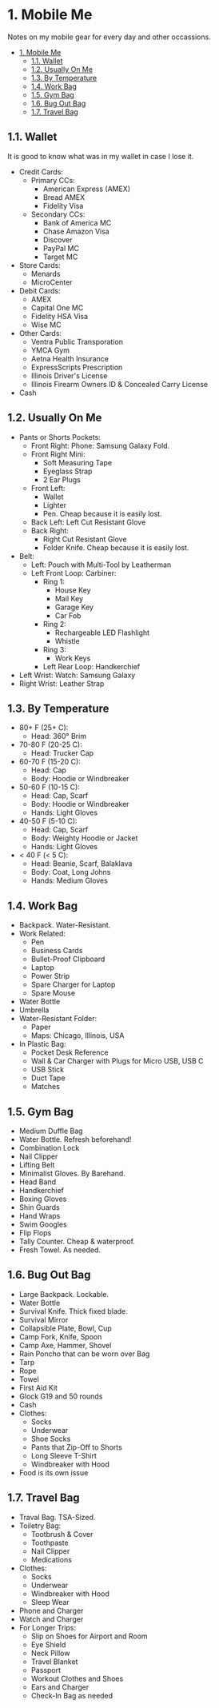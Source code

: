 # 1. Mobile Me

Notes on my mobile gear for every day and other occassions.

- [1. Mobile Me](#1-mobile-me)
  - [1.1. Wallet](#11-wallet)
  - [1.2. Usually On Me](#12-usually-on-me)
  - [1.3. By Temperature](#13-by-temperature)
  - [1.4. Work Bag](#14-work-bag)
  - [1.5. Gym Bag](#15-gym-bag)
  - [1.6. Bug Out Bag](#16-bug-out-bag)
  - [1.7. Travel Bag](#17-travel-bag)

## 1.1. Wallet

It is good to know what was in my wallet in case I lose it.

- Credit Cards:
  - Primary CCs:
    - American Express (AMEX)
    - Bread AMEX
    - Fidelity Visa
  - Secondary CCs:
    - Bank of America MC
    - Chase Amazon Visa
    - Discover
    - PayPal MC
    - Target MC
- Store Cards:
  - Menards
  - MicroCenter
- Debit Cards:
  - AMEX
  - Capital One MC
  - Fidelity HSA Visa
  - Wise MC
- Other Cards:
  - Ventra Public Transporation
  - YMCA Gym
  - Aetna Health Insurance
  - ExpressScripts Prescription
  - Illinois Driver's License
  - Illinois Firearm Owners ID & Concealed Carry License
- Cash

## 1.2. Usually On Me

- Pants or Shorts Pockets:
  - Front Right: Phone: Samsung Galaxy Fold.
  - Front Right Mini:
    - Soft Measuring Tape
    - Eyeglass Strap
    - 2 Ear Plugs
  - Front Left:
    - Wallet
    - Lighter
    - Pen. Cheap because it is easily lost.
  - Back Left: Left Cut Resistant Glove
  - Back Right:
    - Right Cut Resistant Glove
    - Folder Knife. Cheap because it is easily lost.
- Belt:
  - Left: Pouch with Multi-Tool by Leatherman
  - Left Front Loop: Carbiner:
    - Ring 1:
      - House Key
      - Mail Key
      - Garage Key
      - Car Fob
    - Ring 2:
      - Rechargeable LED Flashlight
      - Whistle
    - Ring 3:
      - Work Keys
    - Left Rear Loop: Handkerchief
- Left Wrist: Watch: Samsung Galaxy
- Right Wrist: Leather Strap

## 1.3. By Temperature

- 80+ F (25+ C):
  - Head: 360° Brim
- 70-80 F (20-25 C):
  - Head: Trucker Cap
- 60-70 F (15-20 C):
  - Head: Cap
  - Body: Hoodie or Windbreaker
- 50-60 F (10-15 C):
  - Head: Cap, Scarf
  - Body: Hoodie or Windbreaker
  - Hands: Light Gloves
- 40-50 F (5-10 C):
  - Head: Cap, Scarf
  - Body: Weighty Hoodie or Jacket
  - Hands: Light Gloves
- < 40 F (< 5 C):
  - Head: Beanie, Scarf, Balaklava
  - Body: Coat, Long Johns
  - Hands: Medium Gloves

## 1.4. Work Bag

- Backpack. Water-Resistant.
- Work Related:
  - Pen
  - Business Cards
  - Bullet-Proof Clipboard
  - Laptop
  - Power Strip
  - Spare Charger for Laptop
  - Spare Mouse
- Water Bottle
- Umbrella
- Water-Resistant Folder:
  - Paper
  - Maps: Chicago, Illinois, USA
- In Plastic Bag:
  - Pocket Desk Reference
  - Wall & Car Charger with Plugs for Micro USB, USB C
  - USB Stick
  - Duct Tape
  - Matches

## 1.5. Gym Bag

- Medium Duffle Bag
- Water Bottle. Refresh beforehand!
- Combination Lock
- Nail Clipper
- Lifting Belt
- Minimalist Gloves. By Barehand.
- Head Band
- Handkerchief
- Boxing Gloves
- Shin Guards
- Hand Wraps
- Swim Googles
- Flip Flops
- Tally Counter. Cheap & waterproof.
- Fresh Towel. As needed.

## 1.6. Bug Out Bag

- Large Backpack. Lockable.
- Water Bottle
- Survival Knife. Thick fixed blade.
- Survival Mirror
- Collapsible Plate, Bowl, Cup
- Camp Fork, Knife, Spoon
- Camp Axe, Hammer, Shovel
- Rain Poncho that can be worn over Bag
- Tarp
- Rope
- Towel
- First Aid Kit
- Glock G19 and 50 rounds
- Cash
- Clothes:
  - Socks
  - Underwear
  - Shoe Socks
  - Pants that Zip-Off to Shorts
  - Long Sleeve T-Shirt
  - Windbreaker with Hood
- Food is its own issue

## 1.7. Travel Bag

- Traval Bag. TSA-Sized.
- Toiletry Bag:
  - Tootbrush & Cover
  - Toothpaste
  - Nail Clipper
  - Medications
- Clothes:
  - Socks
  - Underwear
  - Windbreaker with Hood
  - Sleep Wear
- Phone and Charger
- Watch and Charger
- For Longer Trips:
  - Slip on Shoes for Airport and Room
  - Eye Shield
  - Neck Pillow
  - Travel Blanket
  - Passport
  - Workout Clothes and Shoes
  - Ears and Charger
  - Check-In Bag as needed
